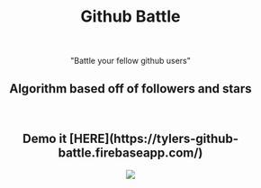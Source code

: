 <h1 align="center">
    Github Battle
    <br>
  <br>
</h1>
<p align="center">"Battle your fellow github users"</p>
<h2 align="center">Algorithm based off of followers and stars </h2>
<br>

<h2 align="center">Demo it [HERE](https://tylers-github-battle.firebaseapp.com/)</h2>

<p align="center">
    <img src="/app/assets/battleDemo.gif">
</p>
<br>
